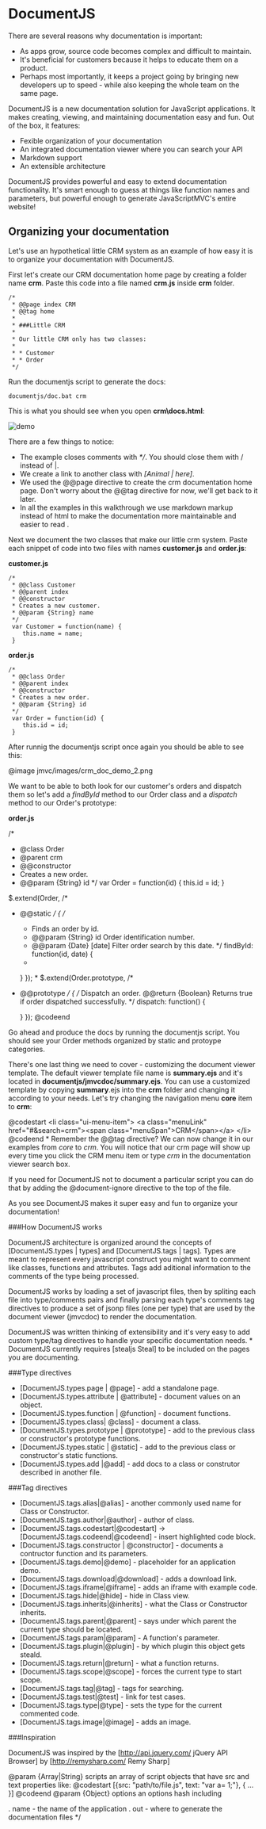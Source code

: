 # DocumentJS

There are several reasons why documentation is important:

* As apps grow, source code becomes complex and difficult to maintain.
* It's beneficial for customers because it helps to educate them on a product.
* Perhaps most importantly, it keeps a project going by bringing new developers up to speed - while also keeping the whole team on the same page.

DocumentJS is a new documentation solution for JavaScript applications. It makes creating, viewing, and maintaining documentation easy and fun. Out of the box, it features:

* Fexible organization of your documentation
* An integrated documentation viewer where you can search your API
* Markdown support
* An extensible architecture

DocumentJS provides powerful and easy to extend documentation functionality.
It's smart enough to guess 
at things like function names and parameters, but powerful enough to generate 
<span class='highlight'>JavaScriptMVC's entire website</span>!

## Organizing your documentation

Let's use an hypothetical little CRM system as an example of how easy it is to organize your documentation with DocumentJS.

First let's create our CRM documentation home page by creating a folder name __crm__. Paste this code into a file named __crm.js__ inside __crm__ folder.

    /*
     * @@page index CRM
     * @@tag home
     *
     * ###Little CRM
     *
     * Our little CRM only has two classes:
     *
     * * Customer
     * * Order
     */

Run the documentjs script to generate the docs:

    documentjs/doc.bat crm

This is what you should see when you open __crm\docs.html__:

![demo](jmvc/images/crm_doc_demo_1.png)

There are a few things to notice:

* The example closes comments with _*/_.  You should close them with / instead of |.
* We create a link to another class with _[Animal | here]_. 
* We used the @@page directive to create the crm documentation home page. Don't worry about the @@tag directive for now, we'll get back to it later. 
* In all the examples in this walkthrough we use markdown markup instead of html to make the documentation more maintainable and easier to read .

Next we document the two classes that make our little crm system. Paste each snippet of code into two files with names __customer.js__ and __order.js__:

__customer.js__

    /*
     * @@class Customer
     * @@parent index
     * @@constructor
     * Creates a new customer.
     * @@param {String} name
     */
     var Customer = function(name) {
        this.name = name;
     }

__order.js__

    /*
     * @@class Order
     * @@parent index
     * @@constructor
     * Creates a new order.
     * @@param {String} id
     */
     var Order = function(id) {
        this.id = id;
     }

After runnig the documentjs script once again you should be able to see this:

@image jmvc/images/crm_doc_demo_2.png


We want to be able to both look for our customer's orders and dispatch them so let's add a _findById_ method to our Order class
and a _dispatch_ method to our Order's prototype:

__order.js__

/*  
 * @class Order 
 * @parent crm 
 * @@constructor
 * Creates a new order.
 * @@param {String} id
 */
var Order = function(id) {
    this.id = id;
}

$.extend(Order,
/*
* @@static
*/
{
   /*
    * Finds an order by id.
    * @@param {String} id Order identification number.
    * @@param {Date} [date] Filter order search by this date.
    */
    findById: function(id, date) {
     *
    }
 });
     *
$.extend(Order.prototype,
/*
 * @@prototype
 */
 {
    /*
Dispatch an order.
@@return {Boolean} Returns true if order dispatched successfully.
     */
     dispatch: function() {
    
     }
});
@codeend

Go ahead and produce the docs by running the documentjs script. You should see your Order methods organized by static and protoype categories.

There's one last thing we need to cover - customizing the document viewer template. The default viewer template file name is __summary.ejs__ and it's
located in __documentjs/jmvcdoc/summary.ejs__. You can use a customized template by copying __summary__.ejs into the __crm__ folder and changing it 
according to your needs. Let's try changing the navigation menu __core__ item to __crm__:

@codestart
&lt;li class="ui-menu-item"&gt;
    &lt;a class="menuLink" href="#&amp;search=crm"&gt;&lt;span class="menuSpan"&gt;CRM&lt;/span&gt;&lt;/a&gt;
&lt;/li&gt;
@codeend
	 *
Remember the @@tag directive? We can now change it in our examples from _core_ to _crm_. You will notice that our crm page will show up
every time you click the CRM menu item or type _crm_ in the documentation viewer search box.

If you need for DocumentJS not to document a particular script you can do that by adding the @document-ignore directive to the top of the file. 

As you see DocumentJS makes it super easy and fun to organize your documentation!

###How DocumentJS works

DocumentJS architecture is organized around the concepts of [DocumentJS.types | types] and [DocumentJS.tags | tags]. Types are meant to represent every javascript construct 
you might want to comment like classes, functions and attributes. Tags add aditional information to the comments of the type being processed.

DocumentJS works by loading a set of javascript files, then by spliting each file into type/comments pairs 
and finally parsing each type's comments tag directives to produce a set of jsonp files (one per type) 
that are used by the document viewer (jmvcdoc) to render the documentation.

DocumentJS was written thinking of extensibility and it's very easy to add custom type/tag directives to handle your specific documentation needs.
	 *
DocumentJS currently requires [stealjs Steal] to be included on the pages you are documenting.   

###Type directives

* [DocumentJS.types.page | @page] -  add a standalone page.
* [DocumentJS.types.attribute | @attribute] -  document values on an object.
* [DocumentJS.types.function | @function] - document functions.
* [DocumentJS.types.class| @class] - document a class. 
* [DocumentJS.types.prototype | @prototype] - add to the previous class or constructor's prototype functions.
* [DocumentJS.types.static | @static] - add to the previous class or constructor's static functions.
* [DocumentJS.types.add |@add] - add docs to a class or construtor described in another file.

###Tag directives

* [DocumentJS.tags.alias|@alias] - another commonly used name for Class or Constructor.
* [DocumentJS.tags.author|@author] - author of class.
* [DocumentJS.tags.codestart|@codestart] -> [DocumentJS.tags.codeend|@codeend] - insert highlighted code block.
* [DocumentJS.tags.constructor | @constructor] - documents a contructor function and its parameters.
* [DocumentJS.tags.demo|@demo] - placeholder for an application demo.
* [DocumentJS.tags.download|@download] - adds a download link.
* [DocumentJS.tags.iframe|@iframe] - adds an iframe with example code.
* [DocumentJS.tags.hide|@hide] - hide in Class view.
* [DocumentJS.tags.inherits|@inherits] - what the Class or Constructor inherits.
* [DocumentJS.tags.parent|@parent] - says under which parent the current type should be located. 
* [DocumentJS.tags.param|@param] - A function's parameter.
* [DocumentJS.tags.plugin|@plugin] - by which plugin this object gets steald.
* [DocumentJS.tags.return|@return] - what a function returns.
* [DocumentJS.tags.scope|@scope] - forces the current type to start scope.
* [DocumentJS.tags.tag|@tag] - tags for searching.
* [DocumentJS.tags.test|@test] - link for test cases.
* [DocumentJS.tags.type|@type] - sets the type for the current commented code.
* [DocumentJS.tags.image|@image] - adds an image.


###Inspiration

DocumentJS was inspired by the [http://api.jquery.com/ jQuery API Browser] by [http://remysharp.com/ Remy Sharp]


@param {Array|String} scripts an array of script objects that have src and text properties like:
@codestart
[{src: "path/to/file.js", text: "var a= 1;"}, { ... }]
@codeend
@param {Object} options an options hash including

  . name - the name of the application
  . out - where to generate the documentation files
	 */